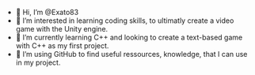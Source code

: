 - 👋 Hi, I’m @Exato83
- 👀 I’m interested in learning coding skills, to ultimatly create a video game with the Unity engine.
- 🌱 I’m currently learning C++ and looking to create a text-based game with C++ as my first project.
- 💞️ I’m using GitHub to find useful ressources, knowledge, that I can use in my project. 

<!---
Exato83/Exato83 is a ✨ special ✨ repository because its `README.md` (this file) appears on your GitHub profile.
You can click the Preview link to take a look at your changes.
--->
